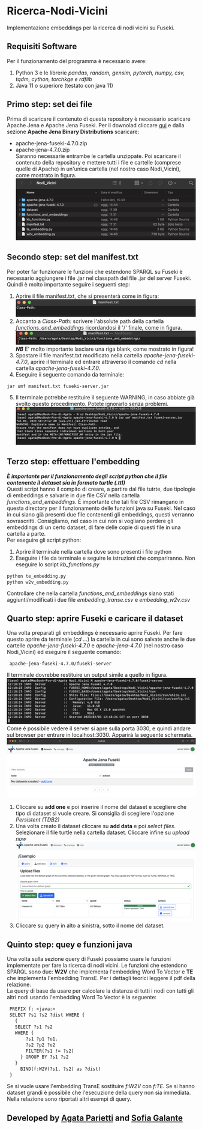 # Ricerca-Nodi-Vicini
Implementazione embeddings per la ricerca di nodi vicini su Fuseki.

## Requisiti Software
Per il funzionamento del programma è necessario avere:
1. Python 3 e le librerie *pandas, random, gensim, pytorch, numpy, csv, tqdm, cython, torchkge e rdflib*
2. Java 11 o superiore (testato con java 11)

## Primo step: set dei file
Prima di scaricare il contenuto di questa repository è necessario scaricare Apache Jena e Apache Jena Fuseki. Per il downolad cliccare [qui](https://jena.apache.org/download/) e dalla sezione **Apache Jena Binary Distributions** scaricare:
- apache-jena-fuseki-4.7.0.zip
- apache-jena-4.7.0.zip
<br /> Saranno necessarie entrambe le cartella unzippate. Poi scaricare il contenuto della repository e mettere tutti i file e cartelle (comprese quelle di Apache) in un'unica cartella (nel nostro caso Nodi_Vicini), come mostrato in figura.
![](img/passo1.1.png?raw=true)

## Secondo step: set del manifest.txt
Per poter far funzionare le funzioni che estendono SPARQL su Fuseki è necessario aggiungere i file .jar nel classpath del file .jar del server Fuseki. Quindi è molto importante seguire i seguenti step:
1. Aprire il file manifest.txt, che si presenterà come in figura:
![](img/manifest1.png?raw=true)
2. Accanto a *Class-Path:* scrivere l'absolute path della cartella *functions_and_embeddings* ricordandosi il '/' finale, come in figura.
![](img/manifest2.png?raw=true)
***NB*** E' molto importante lasciare una riga blank, come mostrato in figura!
3. Spostare il file manifest.txt modificato nella cartella *apache-jena-fuseki-4.7.0*, aprire il terminale ed entrare attraverso il comando *cd* nella cartella  *apache-jena-fuseki-4.7.0*.
4. Eseguire ii seguente comando da terminale:
```
jar umf manifest.txt fuseki-server.jar
```
5. Il terminale potrebbe restituire il seguente WARNING, in caso abbiate già svolto questo procedimento. Potete ignorarlo senza problemi.
![](img/manifest3.png?raw=true)

## Terzo step: effettuare l'embedding
 ***È importante per il funzionamento degli script python che il file contenente il dataset sia in formato turtle (.ttl)*** 
 <br> Questi script hanno il compito di creare, a partire dal file tutrte, due tipologie di embeddings e salvarle in due file CSV nella cartella *functions_and_embeddings*. È importante che tali file CSV rimangano in questa directory per il funzionamento delle funzioni java su Fuseki. Nel caso in cui siano già presenti due file contenenti gli embeddings, questi verranno sovrascritti. Consigliamo, nel caso in cui non si vogliano perdere gli embeddings di un certo dataset, di fare delle copie di questi file in una cartella a parte.
 <br> 
 Per eseguire gli script python:
 1. Aprire il terminale nella cartella dove sono presenti i file python
 2. Eseguire i file da terminale e seguire le istruzioni che compariranno. Non eseguire lo script *kb_functions.py*
 ```
 python te_embedding.py
 python w2v_embedding.py 
 ```
Controllare che nella cartella *functions_and_embeddings* siano stati aggiunti/modificati i due file *embedding_transe.csv* e *embedding_w2v.csv*

## Quarto step: aprire Fuseki e caricare il dataset
Una volta preparati gli embeddings è necessario aprire Fuseki. Per fare questo aprire da terminale (*cd ...*) la cartella in cui sono salvate anche le due cartelle *apache-jena-fuseki-4.7.0* e *apache-jena-4.7.0* (nel nostro caso Nodi_Vicini) ed eseguire il seguente comando:
```
 apache-jena-fuseki-4.7.0/fuseki-server
 ```
 Il terminale dovrebbe restituire un output simile a quello in figura.
  ![](img/fuseki1.png?raw=true)
 Come è possibile vedere il server si apre sulla porta 3030, e quindi andare sul browser per entrare in localhost:3030. Apparirà la seguente schermata.
 ![](img/fuseki2.png?raw=true)
 1. Cliccare su **add one** e poi inserire il nome del dataset e scegliere che tipo di dataset si vuole creare. Si consiglia di scegliere l'opzione *Persistent (TDB2)*
 2. Una volta creato il dataset cliccare su **add data** e poi *select files*. Selezionare il file turtle nella cartella dataset. Cliccare infine su *upload now* 
 ![](img/fuseki3.png?raw=true)
 3. Cliccare su query in alto a sinistra, sotto il nome del dataset.

## Quinto step: quey e funzioni java
Una volta sulla sezione query di Fuseki possiamo usare le funzioni implementate per fare la ricerca di nodi vicini. Le funzioni che estendono SPARQL sono due: **W2V** che implementa l'embedding Word To Vector e **TE** che implementa l'embedding TransE. Per i dettagli teorici leggere il pdf della relazione. <br>
La query di base da usare per calcolare la distanza di tutti i nodi con tutti gli altri nodi usando l'embedding Word To Vector è la seguente:
```
 PREFIX f: <java:>
 SELECT ?s1 ?s2 ?dist WHERE {
   {
   SELECT ?s1 ?s2
   WHERE {
       ?s1 ?p1 ?o1.
       ?s2 ?p2 ?o2
       FILTER(?s1 != ?s2)
     } GROUP BY ?s1 ?s2
   }
     BIND(f:W2V(?s1, ?s2) as ?dist)
 }
 ```
Se si vuole usare l'embedding TransE sostituire *f:W2V* con *f:TE*. Se si hanno dataset grandi è possibile che l'esecuzione della query non sia immediata. Nella relazione sono riportati altri esempi di query.

## Developed by [Agata Parietti](https://github.com/AgataParietti) and [Sofia Galante](https://github.com/Sofia-Galante)
